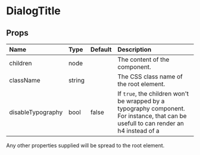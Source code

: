 DialogTitle
===========



Props
-----

| Name | Type | Default | Description |
|:-----|:-----|:--------|:------------|
| children | node |  | The content of the component. |
| className | string |  | The CSS class name of the root element. |
| disableTypography | bool | false | If `true`, the children won't be wrapped by a typography component. For instance, that can be usefull to can render an h4 instead of a |

Any other properties supplied will be spread to the root element.

